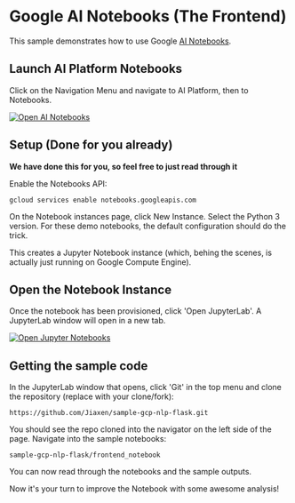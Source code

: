 # Google AI Notebooks (The Frontend)

This sample demonstrates how to use Google [AI Notebooks](https://cloud.google.com/ai-platform-notebooks).

## Launch AI Platform Notebooks 

Click on the Navigation Menu and navigate to AI Platform, then to Notebooks.

[![Open AI Notebooks][notebook_img]][notebook_link]

[notebook_img]: https://cdn.qwiklabs.com/fnUEPKKDGG4Xw1nbWJRpVfg02LTmJLOrel2Ny42JQVk%3D
[notebook_link]: https://console.cloud.google.com/ai-platform/notebooks/list

## Setup (Done for you already)
**We have done this for you, so feel free to just read through it**

Enable the Notebooks API:

    gcloud services enable notebooks.googleapis.com

On the Notebook instances page, click New Instance. Select the Python 3 version. 
For these demo notebooks, the default configuration should do the trick.

This creates a Jupyter Notebook instance (which, behing the scenes, is actually just running on Google Compute Engine). 


## Open the Notebook Instance
Once the notebook has been provisioned, click 'Open JupyterLab'. A JupyterLab window will open in a new tab. 

[![Open Jupyter Notebooks][jupyter_img]][jupyter_link]

[jupyter_img]: https://cdn.qwiklabs.com/fowDLNZLw1WB1zkF9BBSwzNvjBnZyducp45ui%2FBkXTg%3D
[jupyter_link]: https://console.cloud.google.com/ai-platform/notebooks/list


## Getting the sample code

In the JupyterLab window that opens, click 'Git' in the top menu and clone the repository (replace with your clone/fork):

    https://github.com/Jiaxen/sample-gcp-nlp-flask.git

You should see the repo cloned into the navigator on the left side of the page. Navigate into the sample notebooks:

    sample-gcp-nlp-flask/frontend_notebook
    
You can now read through the notebooks and the sample outputs. 

Now it's your turn to improve the Notebook with some awesome analysis!
